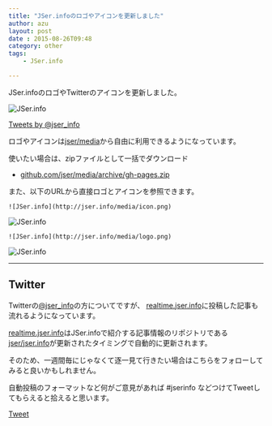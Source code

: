 ```yaml
---
title: "JSer.infoのロゴやアイコンを更新しました"
author: azu
layout: post
date : 2015-08-26T09:48
category: other
tags:
    - JSer.info

---
```


JSer.infoのロゴやTwitterのアイコンを更新しました。

![JSer.info](https://monosnap.com/file/h3VuimNtmUkbaIr4FO2GhRiooVGetE.png)

<a class="twitter-timeline"  href="https://twitter.com/jser_info" data-widget-id="636340536131981312">Tweets by @jser_info</a>
<script>!function(d,s,id){var js,fjs=d.getElementsByTagName(s)[0],p=/^http:/.test(d.location)?'http':'https';if(!d.getElementById(id)){js=d.createElement(s);js.id=id;js.src=p+"://platform.twitter.com/widgets.js";fjs.parentNode.insertBefore(js,fjs);}}(document,"script","twitter-wjs");</script>

ロゴやアイコンは[jser/media](https://github.com/jser/media "jser/media")から自由に利用できるようになっています。

使いたい場合は、zipファイルとして一括でダウンロード

- [github.com/jser/media/archive/gh-pages.zip](https://github.com/jser/media/archive/gh-pages.zip)

また、以下のURLから直接ロゴとアイコンを参照できます。

```
![JSer.info](http://jser.info/media/icon.png)
```

![JSer.info](http://jser.info/media/icon.png)


```
![JSer.info](http://jser.info/media/logo.png)
```

![JSer.info](http://jser.info/media/logo.png)

----

## Twitter

Twitterの[@jser_info](https://twitter.com/jser_info/memberships "@jser_info")の方についてですが、
[realtime.jser.info](http://realtime.jser.info/ "Realtime JSer.info")に投稿した記事も流れるようになっています。

[realtime.jser.info](http://realtime.jser.info/ "Realtime JSer.info")はJSer.infoで紹介する記事情報のリポジトリである
[jser/jser.info](https://github.com/jser/jser.info "jser/jser.info")が更新されたタイミングで自動的に更新されます。

そのため、一週間毎にじゃなくて逐一見て行きたい場合はこちらをフォローしてみると良いかもしれません。

自動投稿のフォーマットなど何がご意見があれば #jserinfo などつけてTweetしてもらえると拾えると思います。

<a href="https://twitter.com/share" class="twitter-share-button" data-via="jser_info" data-size="large" data-hashtags="jserinfo" data-dnt="true">Tweet</a>
<script>!function(d,s,id){var js,fjs=d.getElementsByTagName(s)[0],p=/^http:/.test(d.location)?'http':'https';if(!d.getElementById(id)){js=d.createElement(s);js.id=id;js.src=p+'://platform.twitter.com/widgets.js';fjs.parentNode.insertBefore(js,fjs);}}(document, 'script', 'twitter-wjs');</script>
